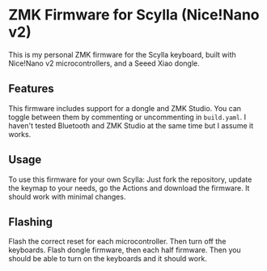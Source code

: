# ZMK Firmware for Scylla (Nice!Nano v2)

This is my personal ZMK firmware for the Scylla keyboard, built with Nice!Nano v2 microcontrollers, and a Seeed Xiao dongle.

## Features

This firmware includes support for a dongle and ZMK Studio.
You can toggle between them by commenting or uncommenting in `build.yaml`.
I haven't tested Bluetooth and ZMK Studio at the same time but I assume it works.

## Usage

To use this firmware for your own Scylla:
Just fork the repository, update the keymap to your needs, go the Actions and download the firmware.
It should work with minimal changes.

## Flashing
Flash the correct reset for each microcontroller. Then turn off the keyboards. Flash dongle firmware, then each half firmware. Then you should be able to turn on the keyboards and it should work.
